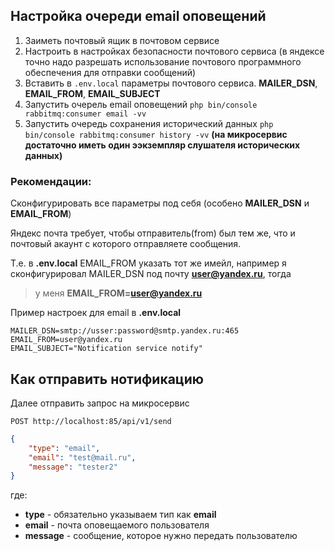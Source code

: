 ## Настройка очереди email оповещений

1. Заиметь почтовый ящик в почтовом сервисе
2. Настроить в настройках безопасности почтового сервиса (в яндексе точно надо разрешать использование почтового программного обеспечения для отправки сообщений)
3. Вставить в `.env.local` параметры почтового сервиса. **MAILER_DSN**, **EMAIL_FROM**, **EMAIL_SUBJECT**
4. Запустить очерель email оповещений `php bin/console rabbitmq:consumer email -vv`
5. Запустить очередь сохранения исторический данных `php bin/console rabbitmq:consumer history -vv` **(на микросервис достаточно иметь один ээкземпляр слушателя исторических данных)**

### Рекомендации:

Сконфигурировать все параметры под себя (особено **MAILER_DSN** и **EMAIL_FROM**)

Яндекс почта требует, чтобы отправитель(from) был тем же, что и почтовый акаунт с которого отправляете сообщения.

Т.е. в **.env.local** EMAIL_FROM указать тот же имейл, например я сконфигурировал MAILER_DSN под почту **user@yandex.ru**, тогда
> у меня **EMAIL_FROM=user@yandex.ru**

Пример настроек для email в **.env.local**

```shell
MAILER_DSN=smtp://usser:password@smtp.yandex.ru:465
EMAIL_FROM=user@yandex.ru
EMAIL_SUBJECT="Notification service notify"
```

## Как отправить нотификацию

Далее отправить запрос на микросервис

`POST http://localhost:85/api/v1/send`

```json
{
    "type": "email",
    "email": "test@mail.ru",
    "message": "tester2"
}
```

где:
- **type** - обязательно указываем тип как **email**
- **email** - почта оповещаемого пользователя
- **message** - сообщение, которое нужно передать пользователю